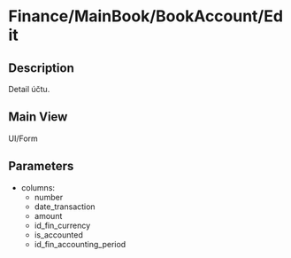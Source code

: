 # Finance/MainBook/BookAccount/Edit

## Description

Detail účtu.

## Main View

UI/Form

## Parameters

* columns:
  * number
  * date_transaction
  * amount
  * id_fin_currency
  * is_accounted
  * id_fin_accounting_period

